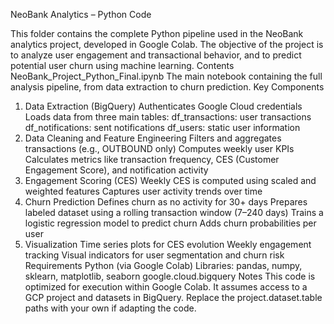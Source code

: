 NeoBank Analytics – Python Code

This folder contains the complete Python pipeline used in the NeoBank analytics project, developed in Google Colab. The objective of the project is to analyze user engagement and transactional behavior, and to predict potential user churn using machine learning.
Contents
NeoBank_Project_Python_Final.ipynb
The main notebook containing the full analysis pipeline, from data extraction to churn prediction.
Key Components
1. Data Extraction (BigQuery)
Authenticates Google Cloud credentials
Loads data from three main tables:
df_transactions: user transactions
df_notifications: sent notifications
df_users: static user information
2. Data Cleaning and Feature Engineering
Filters and aggregates transactions (e.g., OUTBOUND only)
Computes weekly user KPIs
Calculates metrics like transaction frequency, CES (Customer Engagement Score), and notification activity
3. Engagement Scoring (CES)
Weekly CES is computed using scaled and weighted features
Captures user activity trends over time
4. Churn Prediction
Defines churn as no activity for 30+ days
Prepares labeled dataset using a rolling transaction window (7–240 days)
Trains a logistic regression model to predict churn
Adds churn probabilities per user
5. Visualization
Time series plots for CES evolution
Weekly engagement tracking
Visual indicators for user segmentation and churn risk
Requirements
Python (via Google Colab)
Libraries:
pandas, numpy, sklearn, matplotlib, seaborn
google.cloud.bigquery
Notes
This code is optimized for execution within Google Colab.
It assumes access to a GCP project and datasets in BigQuery.
Replace the project.dataset.table paths with your own if adapting the code.

